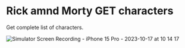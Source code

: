 
# Rick amnd Morty GET characters

Get complete list of characters. 

![Simulator Screen Recording - iPhone 15 Pro - 2023-10-17 at 10 14 17](https://github.com/manuelsalinas-mx/SwiftUI-Samples/assets/110424672/48b42b9a-fa65-46fe-b941-c13822cc018a)
